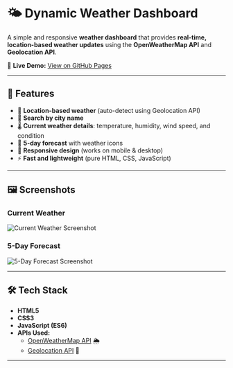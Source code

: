 # 🌤️ Dynamic Weather Dashboard

A simple and responsive **weather dashboard** that provides **real-time, location-based weather updates** using the **OpenWeatherMap API** and **Geolocation API**.  

🔗 **Live Demo:** [View on GitHub Pages](https://codewithganeshhh.github.io/Dynamic-Weather-Dashboard/)  

---

## 🚀 Features
- 📍 **Location-based weather** (auto-detect using Geolocation API)  
- 🔎 **Search by city name**  
- 🌡️ **Current weather details**: temperature, humidity, wind speed, and condition  
- 📅 **5-day forecast** with weather icons  
- 📱 **Responsive design** (works on mobile & desktop)  
- ⚡ **Fast and lightweight** (pure HTML, CSS, JavaScript)  

---

## 🖼️ Screenshots

### Current Weather
![Current Weather Screenshot](main.png)

### 5-Day Forecast
![5-Day Forecast Screenshot]()

---

## 🛠️ Tech Stack
- **HTML5**  
- **CSS3**  
- **JavaScript (ES6)**  
- **APIs Used:**  
  - [OpenWeatherMap API](https://openweathermap.org/api) 🌦️  
  - [Geolocation API](https://developer.mozilla.org/en-US/docs/Web/API/Geolocation_API) 📍  

---

